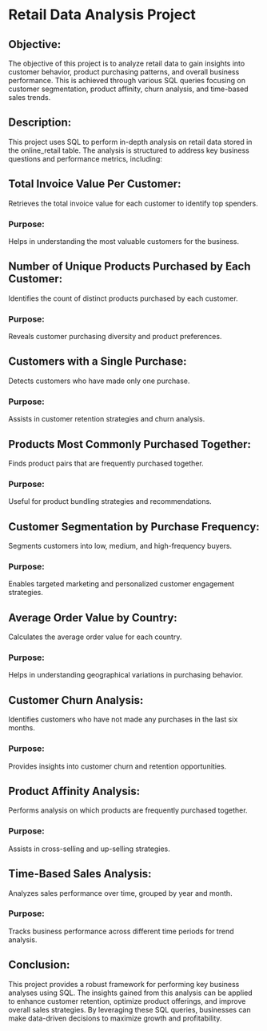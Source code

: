 # Retail Data Analysis Project
## Objective:
The objective of this project is to analyze retail data to gain insights into customer behavior, product purchasing patterns, and overall business performance. This is achieved through various SQL queries focusing on customer segmentation, product affinity, churn analysis, and time-based sales trends.

## Description:
This project uses SQL to perform in-depth analysis on retail data stored in the online_retail table. The analysis is structured to address key business questions and performance metrics, including:
## Total Invoice Value Per Customer:

Retrieves the total invoice value for each customer to identify top spenders.
### Purpose:
Helps in understanding the most valuable customers for the business.
## Number of Unique Products Purchased by Each Customer:

Identifies the count of distinct products purchased by each customer.
### Purpose:
Reveals customer purchasing diversity and product preferences.
## Customers with a Single Purchase:

Detects customers who have made only one purchase.
### Purpose:
Assists in customer retention strategies and churn analysis.
## Products Most Commonly Purchased Together:

Finds product pairs that are frequently purchased together.
### Purpose:
Useful for product bundling strategies and recommendations.
## Customer Segmentation by Purchase Frequency:

Segments customers into low, medium, and high-frequency buyers.
### Purpose:
Enables targeted marketing and personalized customer engagement strategies.
## Average Order Value by Country:

Calculates the average order value for each country.
### Purpose:
Helps in understanding geographical variations in purchasing behavior.
## Customer Churn Analysis:

Identifies customers who have not made any purchases in the last six months.
### Purpose:
Provides insights into customer churn and retention opportunities.
## Product Affinity Analysis:

Performs analysis on which products are frequently purchased together.
### Purpose: 
Assists in cross-selling and up-selling strategies.
## Time-Based Sales Analysis:

Analyzes sales performance over time, grouped by year and month.
### Purpose:
Tracks business performance across different time periods for trend analysis.
## Conclusion:
This project provides a robust framework for performing key business analyses using SQL. The insights gained from this analysis can be applied to enhance customer retention, optimize product offerings, and improve overall sales strategies. By leveraging these SQL queries, businesses can make data-driven decisions to maximize growth and profitability.
